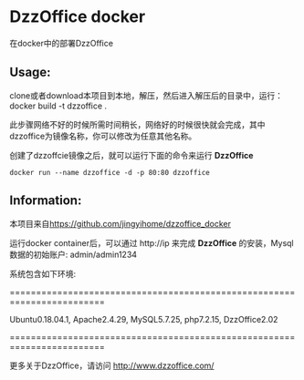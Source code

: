 DzzOffice docker
========================================================================

在docker中的部署DzzOffice

Usage:
------------------------------------------------------------------------

clone或者download本项目到本地，解压，然后进入解压后的目录中，运行：
    docker build -t dzzoffice .
  
此步骤网络不好的时候所需时间稍长，网络好的时候很快就会完成，其中dzzoffice为镜像名称，你可以修改为任意其他名称。
  
创建了dzzoffcie镜像之后，就可以运行下面的命令来运行 **DzzOffice**

    docker run --name dzzoffice -d -p 80:80 dzzoffice
  
Information:
------------------------------------------------------------------------

本项目来自<https://github.com/jingyihome/dzzoffice_docker>

运行docker container后，可以通过 http://ip 来完成 **DzzOffice** 的安装，Mysql数据的初始账户: admin/admin1234


系统包含如下环境:

========================================================================
  
  Ubuntu0.18.04.1, Apache2.4.29, MySQL5.7.25, php7.2.15, DzzOffice2.02
  
========================================================================

更多关于DzzOffice，请访问 <http://www.dzzoffice.com/> 
